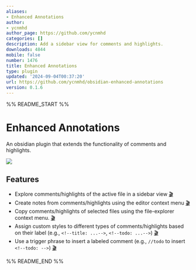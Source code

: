 ```yaml
---
aliases:
- Enhanced Annotations
author:
- ycnmhd
author_page: https://github.com/ycnmhd
categories: []
description: Add a sidebar view for comments and highlights.
downloads: 4844
mobile: false
number: 1476
title: Enhanced Annotations
type: plugin
updated: '2024-09-04T00:37:20'
url: https://github.com/ycnmhd/obsidian-enhanced-annotations
version: 0.1.6
---
```


%% README_START %%

# Enhanced Annotations
An obsidian plugin that extends the functionality of comments and highlights.  

![](https://raw.githubusercontent.com/ycnmhd/obsidian-enhanced-annotations/HEAD/docs/media/screenshot.png)

## Features
- Explore comments/highlights of the active file in a sidebar view [🎬](https://raw.githubusercontent.com/ycnmhd/obsidian-enhanced-annotations/main/docs/media/sidebar.gif) 
- Create notes from comments/highlights using the editor context menu [🎬](https://raw.githubusercontent.com/ycnmhd/obsidian-enhanced-annotations/main/docs/media/notes.gif)
- Copy comments/highlights of selected files using the file-explorer context menu. [🎬](https://raw.githubusercontent.com/ycnmhd/obsidian-enhanced-annotations/main/docs/media/clipboard.gif)
- Assign custom styles to different types of comments/highlights based on their label (e.g., `<!--title: ...-->`, `<!--todo: ...-->`) [🎬](https://raw.githubusercontent.com/ycnmhd/obsidian-enhanced-annotations/main/docs/media/styling.gif)
- Use a trigger phrase to insert a labeled comment (e.g., `//todo` to insert `<!--todo: -->`) [🎬](https://raw.githubusercontent.com/ycnmhd/obsidian-enhanced-annotations/main/docs/media/autocomplete.gif)





%% README_END %%